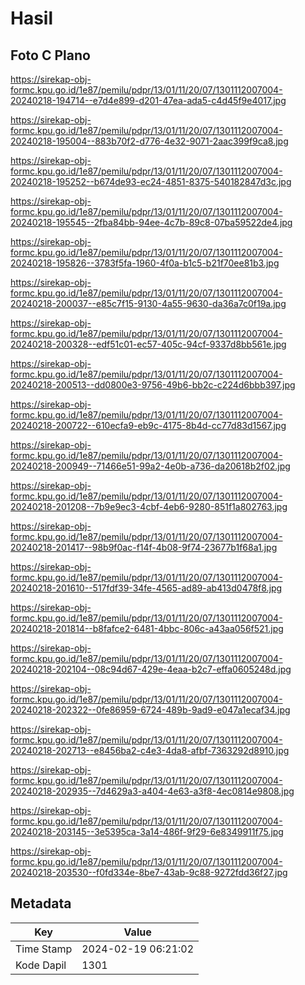 # Hasil

## Foto C Plano

https://sirekap-obj-formc.kpu.go.id/1e87/pemilu/pdpr/13/01/11/20/07/1301112007004-20240218-194714--e7d4e899-d201-47ea-ada5-c4d45f9e4017.jpg

https://sirekap-obj-formc.kpu.go.id/1e87/pemilu/pdpr/13/01/11/20/07/1301112007004-20240218-195004--883b70f2-d776-4e32-9071-2aac399f9ca8.jpg

https://sirekap-obj-formc.kpu.go.id/1e87/pemilu/pdpr/13/01/11/20/07/1301112007004-20240218-195252--b674de93-ec24-4851-8375-540182847d3c.jpg

https://sirekap-obj-formc.kpu.go.id/1e87/pemilu/pdpr/13/01/11/20/07/1301112007004-20240218-195545--2fba84bb-94ee-4c7b-89c8-07ba59522de4.jpg

https://sirekap-obj-formc.kpu.go.id/1e87/pemilu/pdpr/13/01/11/20/07/1301112007004-20240218-195826--3783f5fa-1960-4f0a-b1c5-b21f70ee81b3.jpg

https://sirekap-obj-formc.kpu.go.id/1e87/pemilu/pdpr/13/01/11/20/07/1301112007004-20240218-200037--e85c7f15-9130-4a55-9630-da36a7c0f19a.jpg

https://sirekap-obj-formc.kpu.go.id/1e87/pemilu/pdpr/13/01/11/20/07/1301112007004-20240218-200328--edf51c01-ec57-405c-94cf-9337d8bb561e.jpg

https://sirekap-obj-formc.kpu.go.id/1e87/pemilu/pdpr/13/01/11/20/07/1301112007004-20240218-200513--dd0800e3-9756-49b6-bb2c-c224d6bbb397.jpg

https://sirekap-obj-formc.kpu.go.id/1e87/pemilu/pdpr/13/01/11/20/07/1301112007004-20240218-200722--610ecfa9-eb9c-4175-8b4d-cc77d83d1567.jpg

https://sirekap-obj-formc.kpu.go.id/1e87/pemilu/pdpr/13/01/11/20/07/1301112007004-20240218-200949--71466e51-99a2-4e0b-a736-da20618b2f02.jpg

https://sirekap-obj-formc.kpu.go.id/1e87/pemilu/pdpr/13/01/11/20/07/1301112007004-20240218-201208--7b9e9ec3-4cbf-4eb6-9280-851f1a802763.jpg

https://sirekap-obj-formc.kpu.go.id/1e87/pemilu/pdpr/13/01/11/20/07/1301112007004-20240218-201417--98b9f0ac-f14f-4b08-9f74-23677b1f68a1.jpg

https://sirekap-obj-formc.kpu.go.id/1e87/pemilu/pdpr/13/01/11/20/07/1301112007004-20240218-201610--517fdf39-34fe-4565-ad89-ab413d0478f8.jpg

https://sirekap-obj-formc.kpu.go.id/1e87/pemilu/pdpr/13/01/11/20/07/1301112007004-20240218-201814--b8fafce2-6481-4bbc-806c-a43aa056f521.jpg

https://sirekap-obj-formc.kpu.go.id/1e87/pemilu/pdpr/13/01/11/20/07/1301112007004-20240218-202104--08c94d67-429e-4eaa-b2c7-effa0605248d.jpg

https://sirekap-obj-formc.kpu.go.id/1e87/pemilu/pdpr/13/01/11/20/07/1301112007004-20240218-202322--0fe86959-6724-489b-9ad9-e047a1ecaf34.jpg

https://sirekap-obj-formc.kpu.go.id/1e87/pemilu/pdpr/13/01/11/20/07/1301112007004-20240218-202713--e8456ba2-c4e3-4da8-afbf-7363292d8910.jpg

https://sirekap-obj-formc.kpu.go.id/1e87/pemilu/pdpr/13/01/11/20/07/1301112007004-20240218-202935--7d4629a3-a404-4e63-a3f8-4ec0814e9808.jpg

https://sirekap-obj-formc.kpu.go.id/1e87/pemilu/pdpr/13/01/11/20/07/1301112007004-20240218-203145--3e5395ca-3a14-486f-9f29-6e8349911f75.jpg

https://sirekap-obj-formc.kpu.go.id/1e87/pemilu/pdpr/13/01/11/20/07/1301112007004-20240218-203530--f0fd334e-8be7-43ab-9c88-9272fdd36f27.jpg


## Metadata

| Key        | Value               |
| ---------- | ------------------- |
| Time Stamp | 2024-02-19 06:21:02 |
| Kode Dapil | 1301                |



